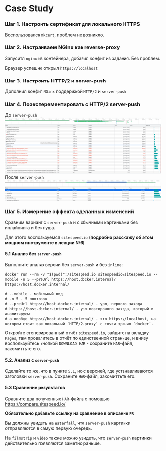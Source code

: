 # Case Study

### Шаг 1. Настроить сертификат для локального HTTPS

Воспользовался `mkcert`, проблем не возникло.

### Шаг 2. Настраиваем NGinx как reverse-proxy

Запуситл `nginx` из контейнера, добавил конфиг из задания. Без проблем.

Браузер успешно открыл `https://localhost`

### Шаг 3. Настроить HTTP/2 и server-push

Дополнил конфиг `NGinx` поддержкой `HTTP/2` и `server-push`

### Шаг 4. Поэксперементировать с HTTP/2 server-push

До `server-push`
![before_push.png](cs_docs/before_push.png)
После `server-push`
![after_push.png](cs_docs/after_push.png)

### Шаг 5. Измерение эффекта сделанных изменений

Сравним вариант с `server-push` и с обычными картинками без инлайнинга и без пуша.

Для этого воспользуемся `sitespeed.io` (**подробно расскажу об этом мощном инструменте в лекции №6**)

#### 5.1 Анализ без `server-push`

Выполните анализ версии без `server-push` и без `inline`:

```
docker run --rm -v "$(pwd)":/sitespeed.io sitespeedio/sitespeed.io --mobile -n 5 --preUrl https://host.docker.internal/ https://host.docker.internal/

# --mobile - мобильный вид
# -n 5 - 5 повторов
# --preUrl https://host.docker.internal/ - урл, первого захода
# https://host.docker.internal/ - урл повтороного захода, который и анализируем
# а вообще https://host.docker.internal/ - это https://localhost, на котором стоит ваш локальный `HTTP/2-proxy` с точки зрения `docker`.
```

Откройте сгенерированный отчёт `sitespeed.io`, зайдите на вкладку `Pages`, там провалитесь в отчёт по единственной странице, и внизу воспользуйтесь кнопкой `DOWNLOAD HAR` - сохраните `HAR`-файл, закомиттьте его.

#### 5.2. Анализ с `server-push`

Сделайте то же, что в пункте `5.1`, но с версией, где устанавливаются заголовки `server-push`. Сохраните `HAR`-файл, закомиттьте его.

#### 5.3 Сравнение результатов

Сравните два полученных `HAR`-файла с помощью https://compare.sitespeed.io/

**Обязательно добавьте ссылку на сравнение в описание `PR`**

Вы должны увидеть на `Waterfall`, что `server-push` картинки отправляются в самую первую очередь.

На `filmstrip` и `video` также можно увидеть, что `server-push` картинки действительно появляются заметно раньше.
